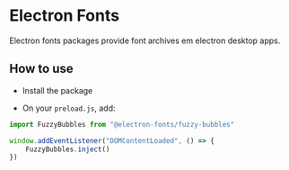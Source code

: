 # Electron Fonts

Electron fonts packages provide font archives em electron desktop apps.

## How to use

* Install the package

* On your `preload.js`, add:

```ts
import FuzzyBubbles from "@electron-fonts/fuzzy-bubbles"

window.addEventListener("DOMContentLoaded", () => {
    FuzzyBubbles.inject()
})
```